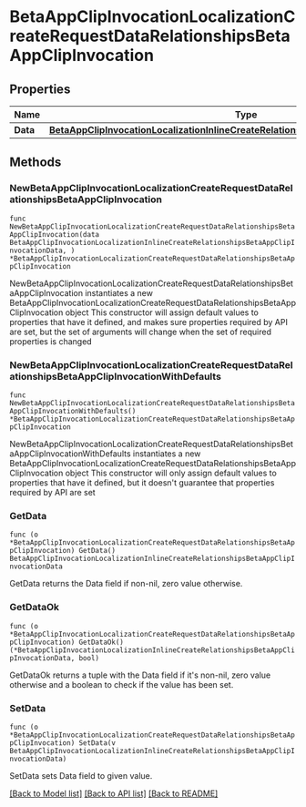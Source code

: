 # BetaAppClipInvocationLocalizationCreateRequestDataRelationshipsBetaAppClipInvocation

## Properties

Name | Type | Description | Notes
------------ | ------------- | ------------- | -------------
**Data** | [**BetaAppClipInvocationLocalizationInlineCreateRelationshipsBetaAppClipInvocationData**](BetaAppClipInvocationLocalizationInlineCreateRelationshipsBetaAppClipInvocationData.md) |  | 

## Methods

### NewBetaAppClipInvocationLocalizationCreateRequestDataRelationshipsBetaAppClipInvocation

`func NewBetaAppClipInvocationLocalizationCreateRequestDataRelationshipsBetaAppClipInvocation(data BetaAppClipInvocationLocalizationInlineCreateRelationshipsBetaAppClipInvocationData, ) *BetaAppClipInvocationLocalizationCreateRequestDataRelationshipsBetaAppClipInvocation`

NewBetaAppClipInvocationLocalizationCreateRequestDataRelationshipsBetaAppClipInvocation instantiates a new BetaAppClipInvocationLocalizationCreateRequestDataRelationshipsBetaAppClipInvocation object
This constructor will assign default values to properties that have it defined,
and makes sure properties required by API are set, but the set of arguments
will change when the set of required properties is changed

### NewBetaAppClipInvocationLocalizationCreateRequestDataRelationshipsBetaAppClipInvocationWithDefaults

`func NewBetaAppClipInvocationLocalizationCreateRequestDataRelationshipsBetaAppClipInvocationWithDefaults() *BetaAppClipInvocationLocalizationCreateRequestDataRelationshipsBetaAppClipInvocation`

NewBetaAppClipInvocationLocalizationCreateRequestDataRelationshipsBetaAppClipInvocationWithDefaults instantiates a new BetaAppClipInvocationLocalizationCreateRequestDataRelationshipsBetaAppClipInvocation object
This constructor will only assign default values to properties that have it defined,
but it doesn't guarantee that properties required by API are set

### GetData

`func (o *BetaAppClipInvocationLocalizationCreateRequestDataRelationshipsBetaAppClipInvocation) GetData() BetaAppClipInvocationLocalizationInlineCreateRelationshipsBetaAppClipInvocationData`

GetData returns the Data field if non-nil, zero value otherwise.

### GetDataOk

`func (o *BetaAppClipInvocationLocalizationCreateRequestDataRelationshipsBetaAppClipInvocation) GetDataOk() (*BetaAppClipInvocationLocalizationInlineCreateRelationshipsBetaAppClipInvocationData, bool)`

GetDataOk returns a tuple with the Data field if it's non-nil, zero value otherwise
and a boolean to check if the value has been set.

### SetData

`func (o *BetaAppClipInvocationLocalizationCreateRequestDataRelationshipsBetaAppClipInvocation) SetData(v BetaAppClipInvocationLocalizationInlineCreateRelationshipsBetaAppClipInvocationData)`

SetData sets Data field to given value.



[[Back to Model list]](../README.md#documentation-for-models) [[Back to API list]](../README.md#documentation-for-api-endpoints) [[Back to README]](../README.md)


